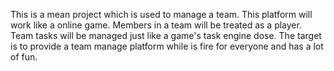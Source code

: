 This is a mean project which is used to manage a team.
This platform will work like a online game.
Members in a team will be treated as a player.
Team tasks will be managed just like a game's task engine dose.
The target is to provide a team manage platform while is fire for everyone and has a lot of fun.

